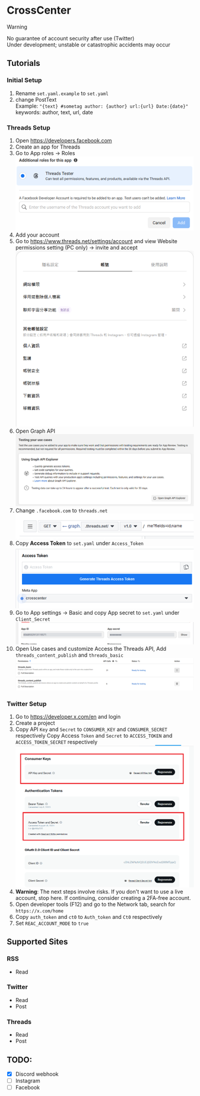 # CrossCenter

> [!WARNING]
> No guarantee of account security after use (Twitter)<br>
> Under development; unstable or catastrophic accidents may occur

## Tutorials

### Initial Setup

1. Rename `set.yaml.example` to `set.yaml`
2. change PostText<br> Example: `"{text} #sometag author: {author} url:{url} Date:{date}"`<br>keywords: author, text, url, date

### Threads Setup

1. Open https://developers.facebook.com
2. Create an app for Threads
3. Go to App roles -> Roles
   ![Facebook App Role](docs/image/fb-app-role.png)
4. Add your account
5. Go to https://www.threads.net/settings/account and view Website permissions setting (PC only) -> invite and accept
   ![Threads Invite](docs/image/fb-app-threads-invite.png)
6. Open Graph API
   ![Facebook Graph API](docs/image/fb-app-graph.png)
7. Change `.facebook.com` to `threads.net`
   ![Facebook Graph API Change](docs/image/fb-app-graph-api.png)
8. Copy **Access Token** to `set.yaml` under `Access_Token`
   ![Facebook Access Token](docs/image/fb-app-graph-api-token.png)
9. Go to App settings -> Basic and copy App secret to `set.yaml` under `Client_Secret`
   ![Facebook App ID](docs/image/fb-app-id.png)
10. Open Use cases and customize Access the Threads API, Add `threads_content_publish` and `threads_basic`
    ![Facebook Use Cases](docs/image/fb-app-usecases.png)

### Twitter Setup

1. Go to https://developer.x.com/en and login
2. Create a project
3. Copy API `Key` and `Secret` to `CONSUMER_KEY` and `CONSUMER_SECRET` respectively
   Copy Access `Token` and `Secret` to `ACCESS_TOKEN` and `ACCESS_TOKEN_SECRET` respectively
   ![Twitter App Keys](docs/image/twitter-app-keys.png)
4. **Warning**: The next steps involve risks. If you don't want to use a live account, stop here. If continuing, consider creating a 2FA-free account.
5. Open developer tools (F12) and go to the Network tab, search for `https://x.com/home`
6. Copy `auth_token` and `ct0` to `Auth_token` and `Ct0` respectively
7. Set `REAC_ACCOUNT_MODE` to `true`

## Supported Sites

### RSS

- Read

### Twitter

- Read
- Post

### Threads

- Read
- Post

## TODO:

- [x] Discord webhook
- [ ] Instagram
- [ ] Facebook
